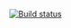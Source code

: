 [![Build status](https://ci.appveyor.com/api/projects/status/ejb1y7ykdeuy8cgr?svg=true)](https://ci.appveyor.com/project/pavel27499/http)
